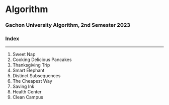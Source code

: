 # Algorithm

### Gachon University Algorithm, 2nd Semester 2023

### Index
-----
1. Sweet Nap
2. Cooking Delicious Pancakes
3. Thanksgiving Trip
4. Smart Elephant
5. Distinct Subsequences
6. The Cheapest Way
7. Saving Ink
8. Health Center
9. Clean Campus
